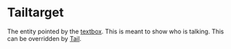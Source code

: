 # Tailtarget

The entity pointed by the [textbox](textbox.md). This is meant to show who is talking. This can be overridden by [Tail](../Commands/Individual%20commands/Tail.md).

